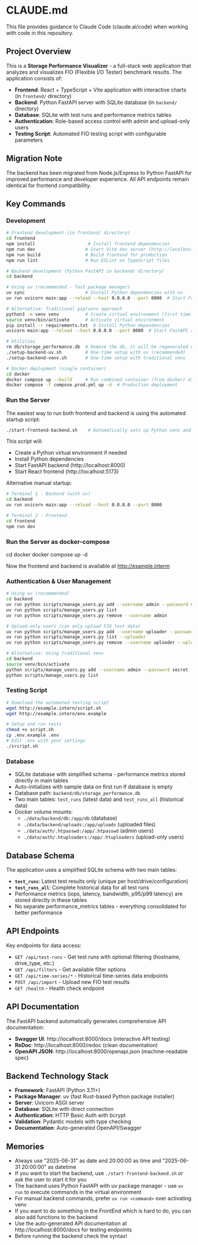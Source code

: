 # CLAUDE.md

This file provides guidance to Claude Code (claude.ai/code) when working with code in this repository.

## Project Overview

This is a **Storage Performance Visualizer** - a full-stack web application that analyzes and visualizes FIO (Flexible I/O Tester) benchmark results. The application consists of:

- **Frontend**: React + TypeScript + Vite application with interactive charts (in `frontend/` directory)
- **Backend**: Python FastAPI server with SQLite database (in `backend/` directory) 
- **Database**: SQLite with test runs and performance metrics tables
- **Authentication**: Role-based access control with admin and upload-only users
- **Testing Script**: Automated FIO testing script with configurable parameters

## Migration Note
The backend has been migrated from Node.js/Express to Python FastAPI for improved performance and developer experience. All API endpoints remain identical for frontend compatibility.

## Key Commands

### Development
```bash
# Frontend development (in frontend/ directory)
cd frontend
npm install                    # Install frontend dependencies  
npm run dev                   # Start Vite dev server (http://localhost:5173)
npm run build                 # Build frontend for production
npm run lint                  # Run ESLint on TypeScript files

# Backend development (Python FastAPI in backend/ directory)
cd backend

# Using uv (recommended - fast package manager)
uv sync                       # Install Python dependencies with uv
uv run uvicorn main:app --reload --host 0.0.0.0 --port 8000  # Start FastAPI server with uv

# Alternative: Traditional pip/venv approach
python3 -m venv venv          # Create virtual environment (first time only)
source venv/bin/activate      # Activate virtual environment
pip install -r requirements.txt  # Install Python dependencies
uvicorn main:app --reload --host 0.0.0.0 --port 8000  # Start FastAPI server

# Utilities
rm db/storage_performance.db  # Remove the db, it will be regenerated on the next run
./setup-backend-uv.sh         # One-time setup with uv (recommended)
./setup-backend-venv.sh       # One-time setup with traditional venv

# Docker deployment (single container)
cd docker
docker compose up --build     # Run combined container (from docker/ directory)
docker compose -f compose.prod.yml up -d  # Production deployment
```

### Run the Server

The easiest way to run both frontend and backend is using the automated startup script:

```bash
./start-frontend-backend.sh    # Automatically sets up Python venv and starts both servers
```

This script will:
- Create a Python virtual environment if needed
- Install Python dependencies
- Start FastAPI backend (http://localhost:8000)
- Start React frontend (http://localhost:5173)

Alternative manual startup:
```bash
# Terminal 1 - Backend (with uv)
cd backend
uv run uvicorn main:app --reload --host 0.0.0.0 --port 8000

# Terminal 2 - Frontend  
cd frontend
npm run dev
```

### Run the Server as docker-compose
cd docker
docker compose up -d

Now the frontend and backend is available at http://example.interm

### Authentication & User Management
```bash
# Using uv (recommended)
cd backend
uv run python scripts/manage_users.py add --username admin --password secret
uv run python scripts/manage_users.py list
uv run python scripts/manage_users.py remove --username admin

# Upload-only users (can only upload FIO test data)
uv run python scripts/manage_users.py add --username uploader --password secret --uploader
uv run python scripts/manage_users.py list --uploader
uv run python scripts/manage_users.py remove --username uploader --uploader

# Alternative: Using traditional venv
cd backend
source venv/bin/activate
python scripts/manage_users.py add --username admin --password secret
python scripts/manage_users.py list
```

### Testing Script
```bash
# Download the automated testing script
wget http://example.intern/script.sh
wget http://example.intern/env.example

# Setup and run tests
chmod +x script.sh
cp .env.example .env
# Edit .env with your settings
./srcript.sh
```

### Database
- SQLite database with simplified schema - performance metrics stored directly in main tables
- Auto-initializes with sample data on first run if database is empty
- Database path: `backend/db/storage_performance.db`
- Two main tables: `test_runs` (latest data) and `test_runs_all` (historical data)
- Docker volume mounts:
  - `./data/backend/db:/app/db` (database)
  - `./data/backend/uploads:/app/uploads` (uploaded files)
  - `./data/auth/.htpasswd:/app/.htpasswd` (admin users)
  - `./data/auth/.htuploaders:/app/.htuploaders` (upload-only users)

## Database Schema

The application uses a simplified SQLite schema with two main tables:

- **`test_runs`**: Latest test results only (unique per host/drive/configuration)
- **`test_runs_all`**: Complete historical data for all test runs
- Performance metrics (iops, latency, bandwidth, p95/p99 latency) are stored directly in these tables
- No separate performance_metrics tables - everything consolidated for better performance

## API Endpoints

Key endpoints for data access:
- `GET /api/test-runs` - Get test runs with optional filtering (hostname, drive_type, etc.)
- `GET /api/filters` - Get available filter options
- `GET /api/time-series/*` - Historical time-series data endpoints
- `POST /api/import` - Upload new FIO test results
- `GET /health` - Health check endpoint

## API Documentation

The FastAPI backend automatically generates comprehensive API documentation:
- **Swagger UI**: http://localhost:8000/docs (interactive API testing)
- **ReDoc**: http://localhost:8000/redoc (clean documentation)
- **OpenAPI JSON**: http://localhost:8000/openapi.json (machine-readable spec)

## Backend Technology Stack

- **Framework**: FastAPI (Python 3.11+)
- **Package Manager**: uv (fast Rust-based Python package installer)
- **Server**: Uvicorn ASGI server
- **Database**: SQLite with direct connection
- **Authentication**: HTTP Basic Auth with bcrypt
- **Validation**: Pydantic models with type checking
- **Documentation**: Auto-generated OpenAPI/Swagger

## Memories
- Always use "2025-06-31" as date and 20:00:00 as time and "2025-06-31 20:00:00" as datetime
- If you want to start the backend, use `./start-frontend-backend.sh` or ask the user to start it for you
- The backend uses Python FastAPI with uv package manager - use `uv run` to execute commands in the virtual environment
- For manual backend commands, prefer `uv run <command>` over activating venv
- If you want to do something in the FrontEnd which is hard to do, you can also add functions to the backend
- Use the auto-generated API documentation at http://localhost:8000/docs for testing endpoints
- Before running the backend check the syntax!